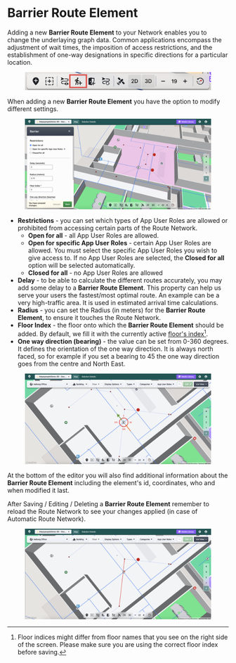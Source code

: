 # Barrier Route Element

Adding a new **Barrier Route Element** to your Network enables you to change the underlaying graph data. Common applications encompass the adjustment of wait times, the imposition of access restrictions, and the establishment of one-way designations in specific directions for a particular location.

<figure><img src="../../../.gitbook/assets/add-barrier.png" alt=""><figcaption></figcaption></figure>

When adding a new **Barrier Route Element** you have the option to modify different settings.

<figure><img src="../../../.gitbook/assets/add-barrier-editor.png" alt=""><figcaption></figcaption></figure>

* **Restrictions** - you can set which types of App User Roles are allowed or prohibited from accessing certain parts of the Route Network.
  * **Open for all** - all App User Roles are allowed.
  * **Open for specific App User Roles** - certain App User Roles are allowed. You must select the specific App User Roles you wish to give access to. If no App User Roles are selected, the **Closed for all** option will be selected automatically.
  * **Closed for all** - no App User Roles are allowed&#x20;
* **Delay** - to be able to calculate the different routes accurately, you may add some delay to a **Barrier Route Element**. This property can help us serve your users the fastest/most optimal route. An example can be a very high-traffic area. It is used in estimated arrival time calculations.
* **Radius** - you can set the Radius (in meters) for the **Barrier Route Element**, to ensure it touches the Route Network.
* **Floor Index** - the floor onto which the **Barrier Route Element** should be added. By default, we fill it with the currently active [floor's index](#user-content-fn-1)[^1].
* **One way direction (bearing)** - the value can be set from 0-360 degrees. It defines the orientation of the one way direction. It is always north faced, so for example if you set a bearing to 45 the one way direction goes from the centre and North East.

<figure><img src="../../../.gitbook/assets/bearing.png" alt=""><figcaption></figcaption></figure>

At the bottom of the editor you will also find additional information about the **Barrier Route Element** including the element's id, coordinates, who and when modified it last.

After Saving / Editing / Deleting a **Barrier Route Element** remember to reload the Route Network to see your changes applied (in case of Automatic Route Network).

<figure><img src="../../../.gitbook/assets/new-barrier.png" alt=""><figcaption></figcaption></figure>

[^1]: Floor indices might differ from floor names that you see on the right side of the screen. Please make sure you are using the correct floor index before saving.
